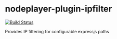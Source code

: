 nodeplayer-plugin-ipfilter
=========================

[![Build Status](https://travis-ci.org/FruitieX/nodeplayer-plugin-ipfilter.svg?branch=master)](https://travis-ci.org/FruitieX/nodeplayer-plugin-ipfilter)

Provides IP filtering for configurable expressjs paths
